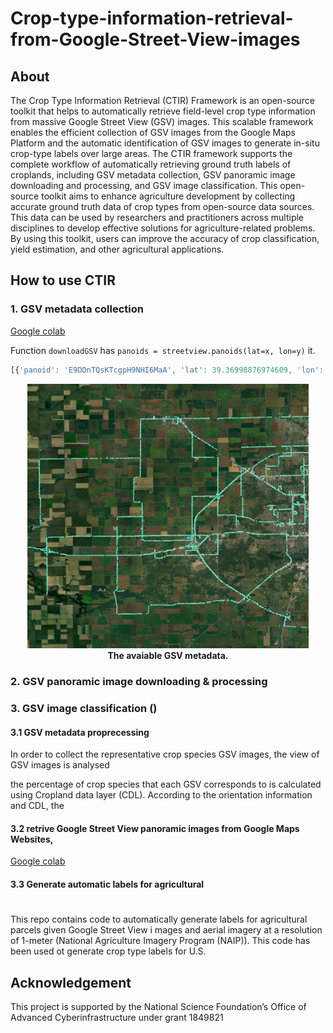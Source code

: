 # Crop-type-information-retrieval-from-Google-Street-View-images
## About

The Crop Type Information Retrieval (CTIR) Framework is an open-source toolkit that helps to automatically retrieve field-level crop type information from massive Google Street View (GSV) images. This scalable framework enables the efficient collection of GSV images from the Google Maps Platform and the automatic identification of GSV images to generate in-situ crop-type labels over large areas. The CTIR framework supports the complete workflow of automatically retrieving ground truth labels of croplands, including GSV metadata collection, GSV panoramic image downloading and processing, and GSV image classification. This open-source toolkit aims to enhance agriculture development by collecting accurate ground truth data of crop types from open-source data sources. This data can be used by researchers and practitioners across multiple disciplines to develop effective solutions for agriculture-related problems. By using this toolkit, users can improve the accuracy of crop classification, yield estimation, and other agricultural applications.

## How to use CTIR
### 1. GSV metadata collection 
[Google colab](https://colab.research.google.com/drive/1WsbVxqH2A7FrLV7guVRx4HaEU6cwz2aJ#scrollTo=dxYrIqi1AmZG&line=1&uniqifier=1)

Function `downloadGSV` has `panoids = streetview.panoids(lat=x, lon=y)` it.

```javascript
[{'panoid': 'E9DDnTQsKTcgpH9NHI6MaA', 'lat': 39.36998876974609, 'lon': -91.47946938753894, 'year': 2009, 'month': 3}, {'panoid': '17hKTtanmJahKVoRW2K25w', 'lat': 39.36997271381018, 'lon': -91.47946938753894, 'year': 2021, 'month': 12}, {'panoid': '3Tm5g6lPAjClKQEdQIqc5g', 'lat': 39.36984071070807, 'lon': -91.47946909232498}, {'panoid': 'brlitF-PRFlM4mK_VYbHFg', 'lat': 39.3701044774849, 'lon': -91.47946983035992}, {'panoid': 'piNgln2_TUk-iKbqTzNkzA', 'lat': 39.36957715579746, 'lon': -91.47947027318088}, {'panoid': 'KWthHUJiJvfeCRwLSqQaAA', 'lat': 39.36970869798013, 'lon': -91.47946953514592}, {'panoid': 'ASq1hW2FU34tsX8dsr5pYw', 'lat': 39.37023608736976, 'lon': -91.4794699041634}, {'panoid': 'eOPsj4WZYJABlikxXgazUQ', 'lat': 39.37036659341757, 'lon': -91.47946968275292}]
```

<p align="center">
  <img src="src/GSV_metadata.jpg" width="450">
  <br>
  <b>The avaiable GSV metadata.</b>
</p>

### 2. GSV panoramic image downloading & processing

### 3. GSV image classification ()

#### 3.1 GSV metadata proprecessing
In order to collect the representative crop species GSV images, the view of GSV images is analysed 

the percentage of crop species that each GSV corresponds to is calculated using Cropland data layer (CDL). According to the orientation information and CDL, the 


#### 3.2 retrive Google Street View panoramic images from Google Maps Websites, 
[Google colab](https://colab.research.google.com/drive/1WsbVxqH2A7FrLV7guVRx4HaEU6cwz2aJ#scrollTo=2y4QtgcoA9De&line=1&uniqifier=1)



#### 3.3 Generate automatic labels for agricultural 

#
This repo contains code to automatically generate labels for agricultural parcels given Google Street View i
mages and aerial imagery at a resolution of 1-meter (National Agriculture Imagery Program (NAIP)). This code has been used ot generate crop type labels for U.S.

## Acknowledgement
This project is supported by the National Science Foundation’s Office of Advanced Cyberinfrastructure under grant 1849821
